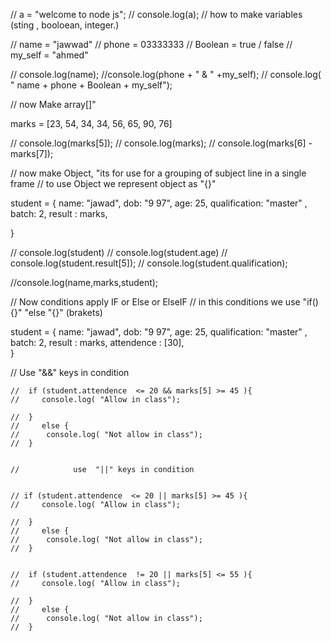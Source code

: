 // a = "welcome to node js";
// console.log(a);
//                  how to make variables (sting , booloean, integer.)

// name = "jawwad"
// phone = 03333333
// Boolean = true / false
// my_self = "ahmed"

// console.log(name);
//console.log(phone +  " & " +my_self);
// console.log( " name +  phone + Boolean + my_self");


//                        now Make array[]"


marks = [23, 54, 34, 34, 56, 65, 90, 76]

// console.log(marks[5]);
// console.log(marks);
// console.log(marks[6] - marks[7]);



//             now make Object, "its for use  for a grouping of subject line in a single frame
 //                   to use Object we represent object as "{}"


 student = {
    name: "jawad",
    dob: "9 97",
    age: 25,
    qualification: "master" ,
    batch: 2,
     result : marks,

}

// console.log(student)
// console.log(student.age)
// console.log(student.result[5]);
// console.log(student.qualification); 

//console.log(name,marks,student); 

//                              Now conditions apply IF or Else or ElseIF
//                           in this conditions we use  "if(){}"  "else "{}" (brakets)

student = {
    name: "jawad",
    dob: "9 97",
    age: 25,
    qualification: "master" ,
    batch: 2,
     result : marks,
     attendence : [30],  
}

//                     Use "&&" keys  in condition


    //  if (student.attendence  <= 20 && marks[5] >= 45 ){
    //     console.log( "Allow in class");

    //  }
    //     else {
    //      console.log( "Not allow in class");
    //  }
      

    //            use  "||" keys in condition


    // if (student.attendence  <= 20 || marks[5] >= 45 ){
    //     console.log( "Allow in class");

    //  }
    //     else {
    //      console.log( "Not allow in class");
    //  }

    
    //  if (student.attendence  != 20 || marks[5] <= 55 ){
    //     console.log( "Allow in class");

    //  }
    //     else {
    //      console.log( "Not allow in class");
    //  }


 

